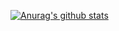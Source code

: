 [![Anurag's github stats](https://github-readme-stats.vercel.app/api?username=ferdyanggara)](https://github.com/anuraghazra/github-readme-stats)

